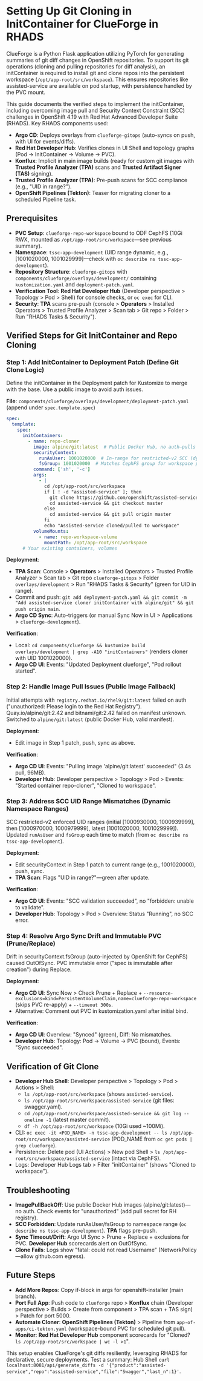 # Setting Up Git Cloning in InitContainer for ClueForge in RHADS

ClueForge is a Python Flask application utilizing PyTorch for generating summaries of git diff changes in OpenShift repositories. To support its git operations (cloning and pulling repositories for diff analysis), an initContainer is required to install git and clone repos into the persistent workspace (`/opt/app-root/src/workspace`). This ensures repositories like assisted-service are available on pod startup, with persistence handled by the PVC mount.

This guide documents the verified steps to implement the initContainer, including overcoming image pull and Security Context Constraint (SCC) challenges in OpenShift 4.19 with Red Hat Advanced Developer Suite (RHADS). Key RHADS components used:
- **Argo CD**: Deploys overlays from `clueforge-gitops` (auto-syncs on push, with UI for events/diffs).
- **Red Hat Developer Hub**: Verifies clones in UI Shell and topology graphs (Pod → InitContainer → Volume → PVC).
- **Konflux**: Implicit in main image builds (ready for custom git images with **Trusted Profile Analyzer (TPA)** scans and **Trusted Artifact Signer (TAS)** signing).
- **Trusted Profile Analyzer (TPA)**: Pre-push scans for SCC compliance (e.g., "UID in range?").
- **OpenShift Pipelines (Tekton)**: Teaser for migrating cloner to a scheduled Pipeline task.

## Prerequisites
- **PVC Setup**: `clueforge-repo-workspace` bound to ODF CephFS (10Gi RWX, mounted as `/opt/app-root/src/workspace`—see previous summary).
- **Namespace**: `tssc-app-development` (UID range dynamic, e.g., [1001020000, 1001029999]—check with `oc describe ns tssc-app-development`).
- **Repository Structure**: `clueforge-gitops` with `components/clueforge/overlays/development/` containing `kustomization.yaml` and `deployment-patch.yaml`.
- **Verification Tool**: **Red Hat Developer Hub** (Developer perspective > Topology > Pod > Shell) for console checks, or `oc exec` for CLI.
- **Security**: **TPA** scans pre-push (console > **Operators** > Installed Operators > Trusted Profile Analyzer > Scan tab > Git repo > Folder > Run "RHADS Tasks & Security").

## Verified Steps for Git InitContainer and Repo Cloning

### Step 1: Add InitContainer to Deployment Patch (Define Git Clone Logic)
Define the initContainer in the Deployment patch for Kustomize to merge with the base. Use a public image to avoid auth issues.

**File**: `components/clueforge/overlays/development/deployment-patch.yaml` (append under `spec.template.spec`)

```yaml
spec:
  template:
    spec:
      initContainers:
        - name: repo-cloner
          image: alpine/git:latest  # Public Docker Hub, no auth—pulls instantly
          securityContext:
            runAsUser: 1001020000  # In-range for restricted-v2 SCC (dynamic; check `oc describe ns tssc-app-development`)
            fsGroup: 1001020000  # Matches CephFS group for workspace permissions
          command: ['sh', '-c']
          args:
            - |
              cd /opt/app-root/src/workspace
              if [ ! -d "assisted-service" ]; then
                git clone https://github.com/openshift/assisted-service.git assisted-service
                cd assisted-service && git checkout master
              else
                cd assisted-service && git pull origin master
              fi
              echo "Assisted-service cloned/pulled to workspace"
          volumeMounts:
            - name: repo-workspace-volume
              mountPath: /opt/app-root/src/workspace
      # Your existing containers, volumes
```

**Deployment**:
- **TPA Scan**: Console > **Operators** > Installed Operators > Trusted Profile Analyzer > Scan tab > Git repo `clueforge-gitops` > Folder `overlays/development` > Run "RHADS Tasks & Security" (green for UID in range).
- Commit and push: `git add deployment-patch.yaml && git commit -m "Add assisted-service cloner initContainer with alpine/git" && git push origin main`.
- **Argo CD Sync**: Auto-triggers (or manual Sync Now in UI > Applications > `clueforge-development`).

**Verification**:
- Local: `cd components/clueforge && kustomize build overlays/development | grep -A10 "initContainers"` (renders cloner with UID 1001020000).
- **Argo CD UI**: Events: "Updated Deployment clueforge", "Pod rollout started".

### Step 2: Handle Image Pull Issues (Public Image Fallback)
Initial attempts with `registry.redhat.io/rhel9/git:latest` failed on auth ("unauthorized: Please login to the Red Hat Registry"). Quay.io/alpine/git:2.42 and bitnami/git:2.42 failed on manifest unknown. Switched to `alpine/git:latest` (public Docker Hub, valid manifest).

**Deployment**:
- Edit image in Step 1 patch, push, sync as above.

**Verification**:
- **Argo CD UI**: Events: "Pulling image 'alpine/git:latest' succeeded" (3.4s pull, 96MB).
- **Developer Hub**: Developer perspective > Topology > Pod > Events: "Started container repo-cloner", "Cloned to workspace".

### Step 3: Address SCC UID Range Mismatches (Dynamic Namespace Ranges)
SCC restricted-v2 enforced UID ranges (initial [1000930000, 1000939999], then [1000970000, 1000979999], latest [1001020000, 1001029999]). Updated `runAsUser` and `fsGroup` each time to match (from `oc describe ns tssc-app-development`).

**Deployment**:
- Edit securityContext in Step 1 patch to current range (e.g., 1001020000), push, sync.
- **TPA Scan**: Flags "UID in range?"—green after update.

**Verification**:
- **Argo CD UI**: Events: "SCC validation succeeded", no "forbidden: unable to validate".
- **Developer Hub**: Topology > Pod > Overview: Status "Running", no SCC error.

### Step 4: Resolve Argo Sync Drift and Immutable PVC (Prune/Replace)
Drift in securityContext.fsGroup (auto-injected by OpenShift for CephFS) caused OutOfSync. PVC immutable error ("spec is immutable after creation") during Replace.

**Deployment**:
- **Argo CD UI**: Sync Now > Check Prune + Replace + `--resource-exclusions=kind=PersistentVolumeClaim,name=clueforge-repo-workspace` (skips PVC re-apply) + `--timeout 300s`.
- Alternative: Comment out PVC in kustomization.yaml after initial bind.

**Verification**:
- **Argo CD UI**: Overview: "Synced" (green), Diff: No mismatches.
- **Developer Hub**: Topology: Pod → Volume → PVC (bound), Events: "Sync succeeded".

## Verification of Git Clone
- **Developer Hub Shell**: Developer perspective > Topology > Pod > Actions > Shell:
  - `ls /opt/app-root/src/workspace` (shows `assisted-service`).
  - `ls /opt/app-root/src/workspace/assisted-service` (git files: swagger.yaml).
  - `cd /opt/app-root/src/workspace/assisted-service && git log --oneline -1` (latest master commit).
  - `df -h /opt/app-root/src/workspace` (10Gi used ~100Mi).
- CLI: `oc exec -it <POD_NAME> -n tssc-app-development -- ls /opt/app-root/src/workspace/assisted-service` (POD_NAME from `oc get pods | grep clueforge`).
- Persistence: Delete pod (UI Actions) > New pod Shell > `ls /opt/app-root/src/workspace/assisted-service` (intact via CephFS).
- Logs: Developer Hub Logs tab > Filter "initContainer" (shows "Cloned to workspace").

## Troubleshooting
- **ImagePullBackOff**: Use public Docker Hub images (alpine/git:latest)—no auth. Check events for "unauthorized" (add pull secret for RH registry).
- **SCC Forbidden**: Update runAsUser/fsGroup to namespace range (`oc describe ns tssc-app-development`). **TPA** flags pre-push.
- **Sync Timeout/Drift**: Argo UI Sync > Prune + Replace + exclusions for PVC. **Developer Hub** scorecards alert on OutOfSync.
- **Clone Fails**: Logs show "fatal: could not read Username" (NetworkPolicy—allow github.com egress).

## Future Steps
- **Add More Repos**: Copy if-block in args for openshift-installer (main branch).
- **Port Full App**: Push code to `clueforge` repo > **Konflux** chain (Developer perspective > Builds > Create from component > TPA scan + TAS sign) > Patch for port 5000.
- **Automate Cloner**: **OpenShift Pipelines (Tekton)** > Pipeline from `app-of-apps/ci-tekton.yaml` (workspace-bound PVC for scheduled git pull).
- **Monitor**: **Red Hat Developer Hub** component scorecards for "Cloned? `ls /opt/app-root/src/workspace | wc -l >1`".

This setup enables ClueForge's git diffs resiliently, leveraging RHADS for declarative, secure deployments. Test a summary: Hub Shell `curl localhost:8081/api/generate_diffs -d '{"product":"assisted-service","repo":"assisted-service","file":"Swagger","last_n":1}'`.